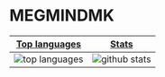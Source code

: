 # MEGMINDMK
|[Top languages](https://github.com/MEGMINDMK/github-readme-stats#top-languages-card)|[Stats](https://github.com/MEGMINDMK/github-readme-stats#github-stats-card)|
|-|-|
|![top languages](https://github-readme-stats.vercel.app/api/top-langs/?username=MEGMINDMK&layout=compact&langs_count=6)|![github stats](https://github-readme-stats.vercel.app/api?username=MEGMINDMK&count_private=true&show_icons=true&hide=issues)|
